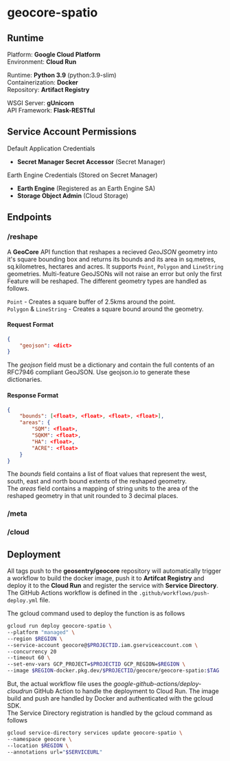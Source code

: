 # geocore-spatio

## Runtime
Platform: **Google Cloud Platform**  
Environment: **Cloud Run**  

Runtime: **Python 3.9** (python:3.9-slim)  
Containerization: **Docker**  
Repository: **Artifact Registry**

WSGI Server: **gUnicorn**  
API Framework: **Flask-RESTful**  

## Service Account Permissions
Default Application Credentials
- **Secret Manager Secret Accessor** (Secret Manager)  

Earth Engine Credentials (Stored on Secret Manager)
- **Earth Engine** (Registered as an Earth Engine SA)
- **Storage Object Admin** (Cloud Storage)

## Endpoints

### /reshape
A **GeoCore** API function that reshapes a recieved *GeoJSON* geometry into it's square bounding box and returns its bounds and its area in sq.metres, sq.kilometres, hectares and acres.
It supports ``Point``, ``Polygon`` and ``LineString`` geometries. Multi-feature GeoJSONs will not raise an error but only the first Feature will be reshaped. The different geometry types are handled as follows.

``Point`` - Creates a square buffer of 2.5kms around the point.  
``Polygon`` & ``LineString`` - Creates a square bound around the geometry.

#### Request Format
```json
{
    "geojson": <dict>
}
```
The *geojson* field must be a dictionary and contain the full contents of an RFC7946 compliant GeoJSON. Use geojson.io to generate these dictionaries.

#### Response Format
```json
{
    "bounds": [<float>, <float>, <float>, <float>],
    "areas": {
        "SQM": <float>,
        "SQKM": <float>,
        "HA": <float>,
        "ACRE": <float>
    }
}
```
The *bounds* field contains a list of float values that represent the west, south, east and north bound extents of the reshaped geometry.  
The *areas* field contains a mapping of string units to the area of the reshaped geometry in that unit rounded to 3 decimal places.

### /meta
### /cloud

## Deployment
All tags push to the **geosentry/geocore** repository will automatically trigger a workflow to build the docker image, push it to **Artifcat Registry** and deploy it to the **Cloud Run** and register the service with **Service Directory**.  
 The GitHub Actions workflow is defined in the ``.github/workflows/push-deploy.yml`` file.

The gcloud command used to deploy the function is as follows
```bash
gcloud run deploy geocore-spatio \
--platform "managed" \
--region $REGION \
--service-account geocore@$PROJECTID.iam.gserviceaccount.com \
--concurrency 20
--timeout 60 \
--set-env-vars GCP_PROJECT=$PROJECTID GCP_REGION=$REGION \
--image $REGION-docker.pkg.dev/$PROJECTID/geocore/geocore-spatio:$TAG 
```

But, the actual workflow file uses the *google-github-actions/deploy-cloudrun* GitHub Action to handle the deployment to Cloud Run. The image build and push are handled by Docker and authenticated with the gcloud SDK.   
The Service Directory registration is handled by the gcloud command as follows
```bash
gcloud service-directory services update geocore-spatio \
--namespace geocore \
--location $REGION \
--annotations url="$SERVICEURL"
```
